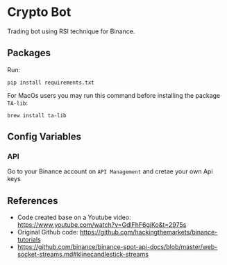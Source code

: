 # Crypto Bot
Trading bot using RSI technique for Binance.

## Packages
Run:
```
pip install requirements.txt
```

For MacOs users you may run this command before installing the package `TA-lib`:
```
brew install ta-lib
```

## Config Variables
### API
Go to your Binance account on `API Management` and cretae your own Api keys

## References
- Code created base on a Youtube video: https://www.youtube.com/watch?v=GdlFhF6gjKo&t=2975s
- Original Github code: https://github.com/hackingthemarkets/binance-tutorials
- https://github.com/binance/binance-spot-api-docs/blob/master/web-socket-streams.md#klinecandlestick-streams
